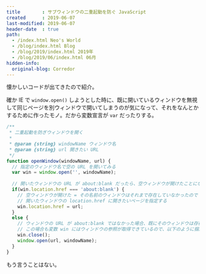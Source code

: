 ```yaml
---
title        : サブウィンドウの二重起動を防ぐ JavaScript
created      : 2019-06-07
last-modified: 2019-06-07
header-date  : true
path:
  - /index.html Neo's World
  - /blog/index.html Blog
  - /blog/2019/index.html 2019年
  - /blog/2019/06/index.html 06月
hidden-info:
  original-blog: Corredor
---
```


懐かしいコードが出てきたので紹介。

確か IE で `window.open()` しようとした時に、既に開いているウィンドウを無視して同じページを別ウィンドウで開いてしまうのが気になって、それをなんとかするために作ったモノ。だから変数宣言が `var` だったりする。

```javascript
/**
 * 二重起動を防ぎウィンドウを開く
 * 
 * @param {string} windowName ウィンドウ名
 * @param {string} url 開きたい URL
 */
function openWindow(windowName, url) {
  // 指定のウィンドウ名で空の URL を開いてみる
  var win = window.open('', windowName);
  
  // 開いたウィンドウの URL が about:blank だったら、空ウィンドウが開けたことになる
  if(win.location.href === 'about:blank') {
    // 空ウィンドウが開けた = その名前のウィンドウはそれまで存在していなかったので
    // 開いたウィンドウの location.href に開きたいページを指定する
    win.location.href = url;
  }
  else {
    // ウィンドウの URL が about:blank ではなかった場合、既にそのウィンドウは存在している
    // この場合も変数 win にはウィンドウの参照が取得できているので、以下のように掴んだウィンドウを閉じて開き直したりできる
    win.close();
    window.open(url, windowName);
  }
}
```

もう言うことはない。
